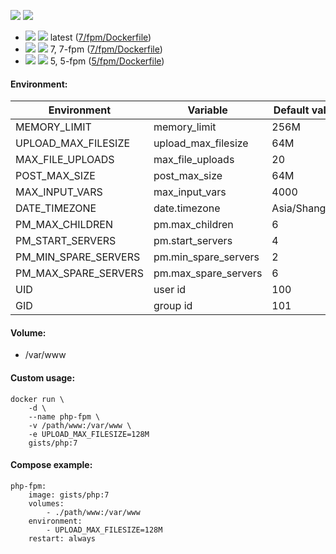 ![](https://img.shields.io/docker/stars/gists/php.svg) ![](https://img.shields.io/docker/pulls/gists/php.svg)

- ![](https://img.shields.io/badge/PHP7-7.1.16-brightgreen.svg) ![](https://img.shields.io/badge/Alpine-3.7-brightgreen.svg) latest ([7/fpm/Dockerfile](https://github.com/iHavee/dockerfiles/blob/master/php/7/fpm/Dockerfile))
- ![](https://img.shields.io/badge/PHP7-7.1.16-brightgreen.svg) ![](https://img.shields.io/badge/Alpine-3.7-brightgreen.svg) 7, 7-fpm ([7/fpm/Dockerfile](https://github.com/iHavee/dockerfiles/blob/master/php/7/fpm/Dockerfile))
- ![](https://img.shields.io/badge/PHP-5.6.35-brightgreen.svg) ![](https://img.shields.io/badge/Alpine-3.7-brightgreen.svg) 5, 5-fpm ([5/fpm/Dockerfile](https://github.com/iHavee/dockerfiles/blob/master/php/5/fpm/Dockerfile))

#### Environment:

| Environment          | Variable             | Default value |
|----------------------|----------------------|---------------|
| MEMORY_LIMIT         | memory_limit         | 256M          |
| UPLOAD_MAX_FILESIZE  | upload_max_filesize  | 64M           |
| MAX_FILE_UPLOADS     | max_file_uploads     | 20            |
| POST_MAX_SIZE        | post_max_size        | 64M           |
| MAX_INPUT_VARS       | max_input_vars       | 4000          |
| DATE_TIMEZONE        | date.timezone        | Asia/Shanghai |
| PM_MAX_CHILDREN      | pm.max_children      | 6             |
| PM_START_SERVERS     | pm.start_servers     | 4             |
| PM_MIN_SPARE_SERVERS | pm.min_spare_servers | 2             |
| PM_MAX_SPARE_SERVERS | pm.max_spare_servers | 6             |
| UID                  | user id              | 100           |
| GID                  | group id             | 101           |

#### Volume:

- /var/www

#### Custom usage:

    docker run \
        -d \
        --name php-fpm \
        -v /path/www:/var/www \
        -e UPLOAD_MAX_FILESIZE=128M
        gists/php:7

#### Compose example:

    php-fpm:
        image: gists/php:7
        volumes:
            - ./path/www:/var/www
        environment:
            - UPLOAD_MAX_FILESIZE=128M
        restart: always
